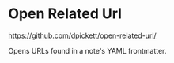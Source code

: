 # Open Related Url

https://github.com/dpickett/open-related-url/

Opens URLs found in a note's YAML frontmatter.
